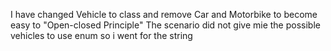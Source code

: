 I have changed Vehicle to class and remove Car and Motorbike to become easy to 
"Open-closed Principle"
The scenario did not give mie the possible vehicles to use enum so i went for the string
